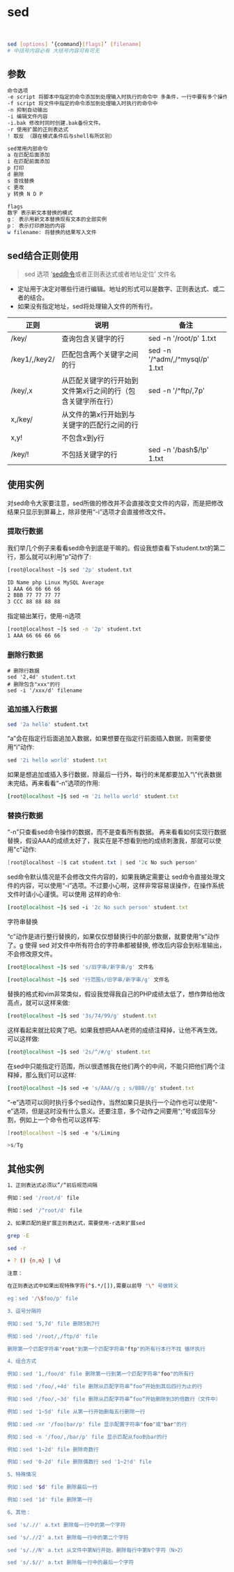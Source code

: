 # sed

‍

```bash
sed [options] ‘{command}[flags]’ [filename]
# 中括号内容必有 大括号内容可有可无
```

## 参数

```bash
命令选项
-e script 将脚本中指定的命令添加到处理输入时执行的命令中 多条件，一行中要有多个操作
-f script 将文件中指定的命令添加到处理输入时执行的命令中
-n 抑制自动输出
-i 编辑文件内容
-i.bak 修改时同时创建.bak备份文件。
-r 使用扩展的正则表达式
! 取反 （跟在模式条件后与shell有所区别）

sed常用内部命令
a 在匹配后面添加
i 在匹配前面添加
p 打印
d 删除
s 查找替换
c 更改
y 转换 N D P

flags
数字 表示新文本替换的模式
g： 表示用新文本替换现有文本的全部实例
p： 表示打印原始的内容
w filename: 将替换的结果写入文件
```

## sed结合正则使用

> sed 选项 ‘[sed命令](https://so.csdn.net/so/search?q=sed%E5%91%BD%E4%BB%A4&spm=1001.2101.3001.7020)或者正则表达式或者地址定位’ 文件名

* 定址用于决定对哪些行进行编辑。地址的形式可以是数字、正则表达式、或二者的结合。
* 如果没有指定地址，sed将处理输入文件的所有行。

|正则|说明|备注|
| ---------------| -------------------------------------------------------------| ---------------------------------|
|/key/|查询包含关键字的行|sed -n '/root/p' 1.txt|
|/key1/,/key2/|匹配包含两个关键字之间的行|sed -n '/^adm/,/^mysql/p' 1.txt|
|/key/,x|从匹配关键字的行开始到文件第x行之间的行（包含关键字所在行）|sed -n '/^ftp/,7p'|
|x,/key/|从文件的第x行开始到与关键字的匹配行之间的行||
|x,y!|不包含x到y行||
|/key/!|不包括关键字的行|sed -n '/bash$/!p' 1.txt|

## 使用实例

对sed命令大家要注意，sed所做的修改并不会直接改变文件的内容，而是把修改结果只显示到屏幕上，除非使用“-i”选项才会直接修改文件。

### 提取行数据

我们举几个例子来看看sed命令到底是干嘛的。假设我想查看下student.txt的第二行，那么就可以利用“p”动作了:

```bash
[root@localhost ~]$ sed '2p' student.txt

ID Name php Linux MySQL Average
1 AAA 66 66 66 66
2 BBB 77 77 77 77
3 CCC 88 88 88 88
```

指定输出某行，使用-n选项

```bash
[root@localhost ~]$ sed -n '2p' student.txt
1 AAA 66 66 66 66
```

### 删除行数据

```baash
# 删除行数据
sed '2,4d' student.txt
# 删除包含"xxx"的行
sed -i '/xxx/d' filename
```

### 追加插入行数据

```bash
sed '2a hello' student.txt
```

“a”会在指定行后面追加入数据，如果想要在指定行前面插入数据，则需要使用“i”动作:

```ruby
sed '2i hello world' student.txt
```

如果是想追加或插入多行数据，除最后一行外，每行的末尾都要加入“\\”代表数据未完结。再来看看“-n”选项的作用:

```ruby
[root@localhost ~]$ sed -n '2i hello world' student.txt
```

### 替换行数据

“-n”只查看sed命令操作的数据，而不是查看所有数据。
再来看看如何实现行数据替换，假设AAA的成绩太好了，我实在是不想看到他的成绩刺激我，那就可以使用"c"动作:

```csharp
[root@localhost ~]$ cat student.txt | sed '2c No such person'
```

sed命令默认情况是不会修改文件内容的，如果我确定需要让 sed命令直接处理文件的内容，可以使用“-i”选项。不过要小心啊，这样非常容易误操作，在操作系统文件时请小心谨慎。可以使用
这样的命令:

```ruby
[root@localhost ~]$ sed -i '2c No such person' student.txt
```

字符串替换

“c”动作是进行整行替换的，如果仅仅想替换行中的部分数据，就要使用“s”动作了。g 使得 sed 对文件中所有符合的字符串都被替换, 修改后内容会到标准输出，不会修改原文件。

```ruby
[root@localhost ~]$ sed 's/旧字串/新字串/g' 文件名

[root@localhost ~]$ sed '行范围s/旧字串/新字串/g' 文件名
```

替换的格式和vim非常类似，假设我觉得我自己的PHP成绩太低了，想作弊给他改高点，就可以这样来做:

```ruby
[root@localhost ~]$ sed '3s/74/99/g' student.txt
```

这样看起来就比较爽了吧。如果我想把AAA老师的成绩注释掉，让他不再生效。可以这样做:

```ruby
[root@localhost ~]$ sed '2s/^/#/g' student.txt
```

在sed中只能指定行范围，所以很遗憾我在他们两个的中间，不能只把他们两个注释掉，那么我们可以这样:

```ruby
[root@localhost ~]$ sed -e 's/AAA//g ; s/BBB//g' student.txt
```

“-e”选项可以同时执行多个sed动作，当然如果只是执行一个动作也可以使用“-e”选项，但是这时没有什么意义。还要注意，多个动作之间要用“;”号或回车分割，例如上一个命令也可以这样写:

```swift
[root@localhost ~]$ sed -e 's/Liming

>s/Tg
```

## 其他实例

```bash
1、正则表达式必须以”/“前后规范间隔

例如：sed '/root/d' file

例如：sed '/^root/d' file

2、如果匹配的是扩展正则表达式，需要使用-r选来扩展sed

grep -E

sed -r

+ ? () {n,m} | \d

注意：

在正则表达式中如果出现特殊字符(^$.*/[]),需要以前导 "\" 号做转义

eg：sed '/\$foo/p' file

3、逗号分隔符

例如：sed '5,7d' file 删除5到7行

例如：sed '/root/,/ftp/d' file

删除第一个匹配字符串"root"到第一个匹配字符串"ftp"的所有行本行不找 循环执行

4、组合方式

例如：sed '1,/foo/d' file 删除第一行到第一个匹配字符串"foo"的所有行

例如：sed '/foo/,+4d' file 删除从匹配字符串”foo“开始到其后四行为止的行

例如：sed '/foo/,~3d' file 删除从匹配字符串”foo“开始删除到3的倍数行（文件中）

例如：sed '1~5d' file 从第一行开始删每五行删除一行

例如：sed -nr '/foo|bar/p' file 显示配置字符串"foo"或"bar"的行

例如：sed -n '/foo/,/bar/p' file 显示匹配从foo到bar的行

例如：sed '1~2d' file 删除奇数行

例如：sed '0-2d' file 删除偶数行 sed '1~2!d' file

5、特殊情况

例如：sed '$d' file 删除最后一行

例如：sed '1d' file 删除第一行

6、其他：

sed 's/.//' a.txt 删除每一行中的第一个字符

sed 's/.//2' a.txt 删除每一行中的第二个字符

sed 's/.//N' a.txt 从文件中第N行开始，删除每行中第N个字符（N>2）

sed 's/.$//' a.txt 删除每一行中的最后一个字符
```

